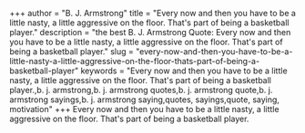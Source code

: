 +++
author = "B. J. Armstrong"
title = "Every now and then you have to be a little nasty, a little aggressive on the floor. That's part of being a basketball player."
description = "the best B. J. Armstrong Quote: Every now and then you have to be a little nasty, a little aggressive on the floor. That's part of being a basketball player."
slug = "every-now-and-then-you-have-to-be-a-little-nasty-a-little-aggressive-on-the-floor-thats-part-of-being-a-basketball-player"
keywords = "Every now and then you have to be a little nasty, a little aggressive on the floor. That's part of being a basketball player.,b. j. armstrong,b. j. armstrong quotes,b. j. armstrong quote,b. j. armstrong sayings,b. j. armstrong saying,quotes, sayings,quote, saying, motivation"
+++
Every now and then you have to be a little nasty, a little aggressive on the floor. That's part of being a basketball player.
